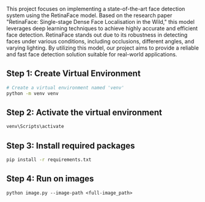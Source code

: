 This project focuses on implementing a state-of-the-art face detection system using the RetinaFace model. Based on the research paper "RetinaFace: Single-stage Dense Face Localisation in the Wild," this model leverages deep learning techniques to achieve highly accurate and efficient face detection. RetinaFace stands out due to its robustness in detecting faces under various conditions, including occlusions, different angles, and varying lighting. By utilizing this model, our project aims to provide a reliable and fast face detection solution suitable for real-world applications.


## Step 1: Create Virtual Environment

```bash
# Create a virtual environment named 'venv'
python -m venv venv
```
## Step 2: Activate the virtual environment
```bash
venv\Scripts\activate
```

## Step 3: Install required packages
```bash
pip install -r requirements.txt
```

## Step 4: Run on images
```
python image.py --image-path <full-image_path>
```
